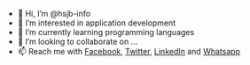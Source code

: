 - 👋 Hi, I’m @hsjb-info
- 👀 I’m interested in application development
- 🌱 I’m currently learning programming languages
- 💞️ I’m looking to collaborate on ...
- 📫 Reach me with [Facebook](https://www.facebook.com/jbhs.info), [Twitter](https://twitter.com/hsjbinfo), [LinkedIn](https://www.linkedin.com/in/hsjb/) and [Whatsapp](wa.link/3kio3l)
<!---
hsjb-info/hsjb-info is a ✨ special ✨ repository because its `README.md` (this file) appears on your GitHub profile.
You can click the Preview link to take a look at your changes.
--->
